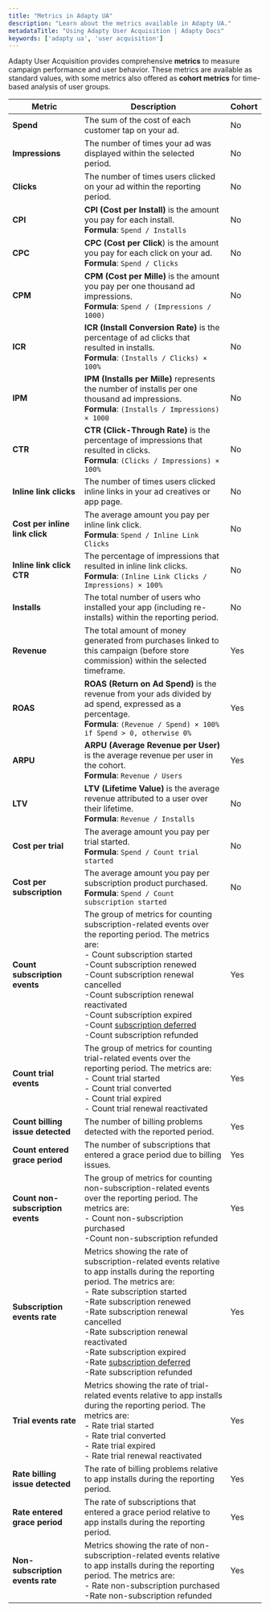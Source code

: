 ```yaml
---
title: "Metrics in Adapty UA"
description: "Learn about the metrics available in Adapty UA."
metadataTitle: "Using Adapty User Acquisition | Adapty Docs"
keywords: ['adapty ua', 'user acquisition']
---
```


Adapty User Acquisition provides comprehensive **metrics** to measure campaign performance and user behavior. These metrics are available as standard values, with some metrics also offered as **cohort metrics** for time-based analysis of user groups.


| **Metric**                        | Description                                                                                                                                                                                                                                                                                                                                                                                                                                     | Cohort |
|-----------------------------------|-------------------------------------------------------------------------------------------------------------------------------------------------------------------------------------------------------------------------------------------------------------------------------------------------------------------------------------------------------------------------------------------------------------------------------------------------|--------|
| **Spend**                         | The sum of the cost of each customer tap on your ad.                                                                                                                                                                                                                                                                                                                                                                                            | No     |
| **Impressions**                   | The number of times your ad was displayed within the selected period.                                                                                                                                                                                                                                                                                                                                                                           | No     |
| **Clicks**                        | The number of times users clicked on your ad within the reporting period.                                                                                                                                                                                                                                                                                                                                                                       | No     |
| **CPI**                           | **CPI (Cost per Install)** is the amount you pay for each install. <br/>**Formula**: `Spend / Installs`                                                                                                                                                                                                                                                                                                                                         | No     |
| **CPC**                           | **CPC (Cost per Click**) is the amount you pay for each click on your ad. <br/>**Formula**: `Spend / Clicks`                                                                                                                                                                                                                                                                                                                                    | No     |
| **CPM**                           | **CPM (Cost per Mille)** is the amount you pay per one thousand ad impressions. <br/>**Formula**: `Spend / (Impressions / 1000)`                                                                                                                                                                                                                                                                                                                | No     |
| **ICR**                           | **ICR (Install Conversion Rate)** is the percentage of ad clicks that resulted in installs. <br/>**Formula**: `(Installs / Clicks) × 100%`                                                                                                                                                                                                                                                                                                      | No     |
| **IPM**                           | **IPM (Installs per Mille)** represents the number of installs per one thousand ad impressions. <br/>**Formula**: `(Installs / Impressions) × 1000`                                                                                                                                                                                                                                                                                             | No     |
| **CTR**                           | **CTR (Click-Through Rate)** is the percentage of impressions that resulted in clicks. <br/>**Formula**: `(Clicks / Impressions) × 100%`                                                                                                                                                                                                                                                                                                        | No     |
| **Inline link clicks**            | The number of times users clicked inline links in your ad creatives or app page.                                                                                                                                                                                                                                                                                                                                                                | No     |
| **Cost per inline link click**    | The average amount you pay per inline link click. <br/>**Formula**: `Spend / Inline Link Clicks`                                                                                                                                                                                                                                                                                                                                                | No     |
| **Inline link click CTR**         | The percentage of impressions that resulted in inline link clicks. <br/>**Formula**: `(Inline Link Clicks / Impressions) × 100%`                                                                                                                                                                                                                                                                                                                | No     |
| **Installs**                      | The total number of users who installed your app (including re-installs) within the reporting period.                                                                                                                                                                                                                                                                                                                                           | No     |
| **Revenue**                       | The total amount of money generated from purchases linked to this campaign (before store commission) within the selected timeframe.                                                                                                                                                                                                                                                                                                             | Yes    |
| **ROAS**                          | **ROAS (Return on Ad Spend)** is the revenue from your ads divided by ad spend, expressed as a percentage. <br/> **Formula**: `(Revenue / Spend) × 100% if Spend > 0, otherwise 0% `                                                                                                                                                                                                                                                            | Yes    |
| **ARPU**                          | **ARPU (Average Revenue per User)** is the average revenue per user in the cohort. <br/>**Formula**: `Revenue / Users`                                                                                                                                                                                                                                                                                                                          | Yes    |
| **LTV**                           | **LTV (Lifetime Value)** is the average revenue attributed to a user over their lifetime. <br/>**Formula**: `Revenue / Installs`                                                                                                                                                                                                                                                                                                                | No     |
| **Cost per trial**                | The average amount you pay per trial started. <br/>**Formula**: `Spend / Count trial started`                                                                                                                                                                                                                                                                                                                                                   | No     |
| **Cost per subscription**         | The average amount you pay per subscription product purchased. <br/>**Formula**: `Spend / Count subscription started`                                                                                                                                                                                                                                                                                                                           | No     |
| **Count subscription events**     | The group of metrics for counting subscription-related events over the reporting period. The metrics are: <br/>- Count subscription started<br/>-Count subscription renewed<br/>-Count subscription renewal cancelled<br/>-Count subscription renewal reactivated<br/>-Count subscription expired<br/>-Count [subscription deferred](https://adapty.io/glossary/subscription-purchase-deferral/)<br/>-Count subscription refunded               | Yes    |
| **Count trial events**            | The group of metrics for counting trial-related events over the reporting period. The metrics are: <br/>- Count trial started<br/>- Count trial converted<br/>- Count trial expired<br/>- Count trial renewal reactivated                                                                                                                                                                                                                       | Yes    |
| **Count billing issue detected**  | The number of billing problems detected with the reported period.                                                                                                                                                                                                                                                                                                                                                                               | Yes    |
| **Count entered grace period**    | The number of subscriptions that entered a grace period due to billing issues.                                                                                                                                                                                                                                                                                                                                                                  | Yes    |
| **Count non-subscription events** | The group of metrics for counting non-subscription-related events over the reporting period. The metrics are: <br/>- Count non-subscription purchased<br/>-Count non-subscription refunded                                                                                                                                                                                                                                                      | Yes    |
| **Subscription events rate**      | Metrics showing the rate of subscription-related events relative to app installs during the reporting period. The metrics are: <br/>- Rate subscription started<br/>-Rate subscription renewed<br/>-Rate subscription renewal cancelled<br/>-Rate subscription renewal reactivated<br/>-Rate subscription expired<br/>-Rate [subscription deferred](https://adapty.io/glossary/subscription-purchase-deferral/)<br/>-Rate subscription refunded | Yes    |
| **Trial events rate**             | Metrics showing the rate of trial-related events relative to app installs during the reporting period. The metrics are: <br/>- Rate trial started<br/>- Rate trial converted<br/>- Rate trial expired<br/>- Rate trial renewal reactivated                                                                                                                                                                                                      | Yes    |
| **Rate billing issue detected**   | The rate of billing problems relative to app installs during the reporting period.                                                                                                                                                                                                                                                                                                                                                              | Yes    |
| **Rate entered grace period**     | The rate of subscriptions that entered a grace period relative to app installs during the reporting period.                                                                                                                                                                                                                                                                                                                                     | Yes    |
| **Non-subscription events rate**  | Metrics showing the rate of non-subscription-related events relative to app installs during the reporting period. The metrics are: <br/>- Rate non-subscription purchased<br/>-Rate non-subscription refunded                                                                                                                                                                                                                                   | Yes    |